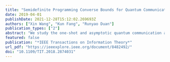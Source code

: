 ```yaml
---
title: "Semidefinite Programming Converse Bounds for Quantum Communication"
date: 2019-04-01
publishDate: 2021-12-28T15:12:02.269693Z
authors: ["Xin Wang", "Kun Fang", "Runyao Duan"]
publication_types: ["2"]
abstract: "We study the one-shot and asymptotic quantum communication assisted with the positive-partial-transpose-preserving (PPT) and no-signalling (NS) codes. We first show improved general semidefinite programming (SDP) finite blocklength converse bounds for quantum communication with a given infidelity tolerance and utilize them to study the depolarizing channel and amplitude damping channel in a small blocklength. Based on the one-shot bounds, we then derive a general SDP strong converse bound for the quantum capacity of an arbitrary quantum channel. In particular, we prove that the SDP strong converse bound is always smaller than or equal to the partial transposition bound introduced by Holevo and Werner, and the inequality could be strict. Furthermore, we show that the SDP strong converse bound can be refined as the max-Rains information, which is an analog to the Rains information introduced in [Tomamichel/Wilde/Winter, IEEE Trans. Inf. Theory 63:715, 2017]. This also implies that it is always no smaller than the Rains information. Finally, we establish an inequality relationship among some of these known strong converse bounds on quantum capacity."
featured: false
publication: "*IEEE Transactions on Information Theory*"
url_pdf: "https://ieeexplore.ieee.org/document/8482492/"
doi: "10.1109/TIT.2018.2874031"
---
```


